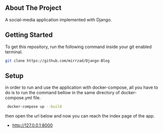 <!-- ABOUT THE PROJECT -->
## About The Project

A social-media application implemented with Django. 


<!-- GETTING STARTED -->
## Getting Started

To get this repository, run the following command inside your git enabled terminal.
  ```sh
  git clone https://github.com/mirrzad/Django-Blog
  ```

<!-- Setup -->
## Setup

in order to run and use the application with docker-compose, all you have to do is to run the 
command bellow in the same directory of docker-compose.yml file.

 ```sh
  docker-compose up --build
  ```
then open the url below and now you can reach the index page of the app.

* http://127.0.0.1:8000

